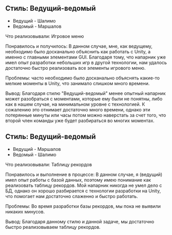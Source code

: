 ## Стиль: Ведущий-ведомый

- Ведущий - Шалимо
- Ведомый - Маршалов

Что реализовывали: Игровое меню

Понравилось и получилось: В данном случае, мне, как ведущему, необходимо было досканально объяснить как работать с Unity, а именно с главными элементами GUI.
Благодаря тому, что напарник уже имел опыт разработки небольших игр в другой технологии, нам удалось достаточно быстро реализовать все элементы игрового меню.

Проблемы: часто необходимо было досканально объяснять какие-то мелкие моменты в Unity, что занимало слишком много времени.

Вывод: Благодаря стилю "Ведущий-ведомый" менее опытный напарник может разобраться с моментами, которые ему были не понятны, либо как в нашем случае, на минимальном уровне с технологией.
К сожалению это отнимает достаточно много времени, однако эти потерянные минуты или часы потом можно наверстать за счет того, что второй член команды уже будет разбираться во многих моментах.


## Стиль: Ведущий-ведомый

- Ведущий - Маршалов
- Ведомый - Шалимо

Что реализовывали: Таблицу рекордов

Понравилось и выполнение в процессе: В данном случае, я (ведущий) имел опыт работы с базой данных, поэтому имею понимание как реализовать таблицу рекордов. Мой напарник никогда не умел дело с БД, однако он хорошо разбирается с технологии разработки на Unity, что помогает нам достаточно слаженно и быстро работать.

Проблемы: Во время разработки базы рекордов, мы пока не выявили никаких минусов. 

Вывод: Благодаря данному стилю и данной задаче, мы достаточно быстро реализовываем таблицу рекордов.
